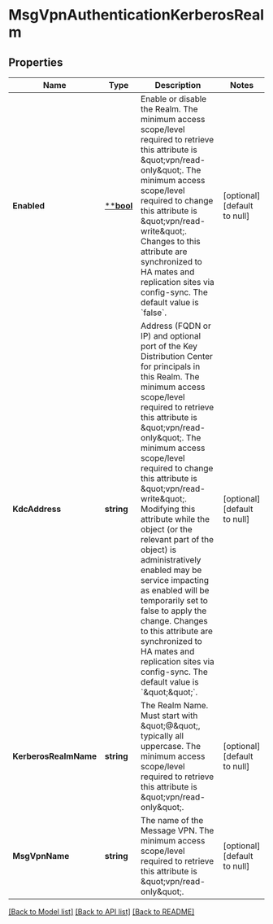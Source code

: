 # MsgVpnAuthenticationKerberosRealm

## Properties
Name | Type | Description | Notes
------------ | ------------- | ------------- | -------------
**Enabled** | [****bool**](*bool.md) | Enable or disable the Realm.  The minimum access scope/level required to retrieve this attribute is \&quot;vpn/read-only\&quot;. The minimum access scope/level required to change this attribute is \&quot;vpn/read-write\&quot;. Changes to this attribute are synchronized to HA mates and replication sites via config-sync. The default value is &#x60;false&#x60;. | [optional] [default to null]
**KdcAddress** | **string** | Address (FQDN or IP) and optional port of the Key Distribution Center for principals in this Realm.  The minimum access scope/level required to retrieve this attribute is \&quot;vpn/read-only\&quot;. The minimum access scope/level required to change this attribute is \&quot;vpn/read-write\&quot;. Modifying this attribute while the object (or the relevant part of the object) is administratively enabled may be service impacting as enabled will be temporarily set to false to apply the change. Changes to this attribute are synchronized to HA mates and replication sites via config-sync. The default value is &#x60;\&quot;\&quot;&#x60;. | [optional] [default to null]
**KerberosRealmName** | **string** | The Realm Name. Must start with \&quot;@\&quot;, typically all uppercase.  The minimum access scope/level required to retrieve this attribute is \&quot;vpn/read-only\&quot;. | [optional] [default to null]
**MsgVpnName** | **string** | The name of the Message VPN.  The minimum access scope/level required to retrieve this attribute is \&quot;vpn/read-only\&quot;. | [optional] [default to null]

[[Back to Model list]](../README.md#documentation-for-models) [[Back to API list]](../README.md#documentation-for-api-endpoints) [[Back to README]](../README.md)

